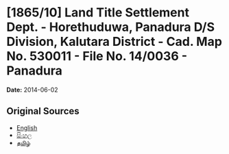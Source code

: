 # [1865/10] Land Title Settlement Dept. - Horethuduwa, Panadura D/S Division, Kalutara District - Cad. Map No. 530011 - File No. 14/0036 - Panadura

**Date:** 2014-06-02

## Original Sources

- [English](https://documents.gov.lk/view/extra-gazettes/2014/6/1865-10_E.pdf)
- [සිංහල](https://documents.gov.lk/view/extra-gazettes/2014/6/1865-10_S.pdf)
- [தமிழ்](https://documents.gov.lk/view/extra-gazettes/2014/6/1865-10_T.pdf)
